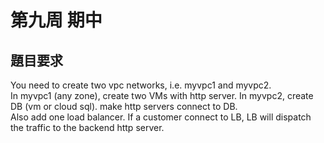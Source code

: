 # 第九周 期中
## 題目要求
You need to create two vpc networks, i.e. myvpc1 and myvpc2. <br>
In myvpc1 (any zone), create two VMs with http server. In myvpc2, create DB (vm or cloud sql). make http servers connect to DB. <br>
Also add one load balancer. If a customer connect to LB, LB will dispatch the traffic to the backend http server. <br>
